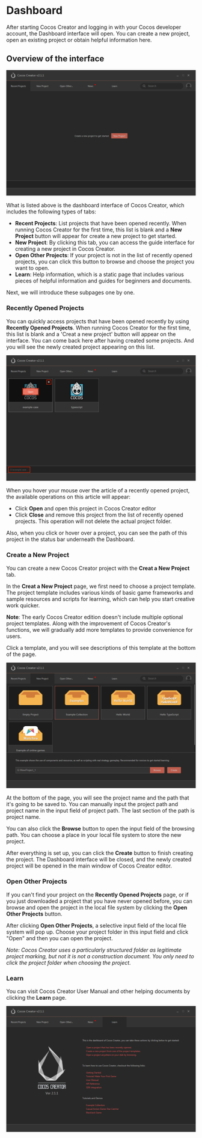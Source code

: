 # Dashboard

After starting Cocos Creator and logging in with your Cocos developer account, the Dashboard interface will open. 
You can create a new project, open an existing project or obtain helpful information here.

## Overview of the interface

![Dashboard Overview](dashboard/overview.png)

What is listed above is the dashboard interface of Cocos Creator, which includes the following types of tabs:

- **Recent Projects**: List projects that have been opened recently. When running Cocos Creator for the first time, this list is blank and a **New Project** button will appear for create a new project to get started.
- **New Project**: By clicking this tab, you can access the guide interface for creating a new project in Cocos Creator.
- **Open Other Projects**: If your project is not in the list of recently opened projects, you can click this button to browse and choose the project you want to open.
- **Learn**: Help information, which is a static page that includes various pieces of helpful information and guides for beginners and documents.

Next, we will introduce these subpages one by one.

### Recently Opened Projects

You can quickly access projects that have been opened recently by using **Recently Opened Projects**. When running Cocos Creator for the first time, this list is blank and a 'Creat a new project' button will appear on the interface. You can come back here after
having created some projects. And you will see the newly created project appearing on this list.

![recent project hovering](dashboard/recent_project.png)

When you hover your mouse over the article of a recently opened project, the available operations on this article will appear:

- Click **Open** and open this project in Cocos Creator editor
- Click **Close** and remove this project from the list of recently opened projects. This operation will not delete the actual project folder.

Also, when you click or hover over a project, you can see the path of this project in the status bar underneath the Dashboard.

### Create a New Project

You can create a new Cocos Creator project with the **Creat a New Project** tab.

In the **Creat a New Project** page, we first need to choose a project template. The project template includes various kinds of basic game frameworks and sample resources and scripts for learning, which can help you start creative work quicker.

**Note**: The early Cocos Creator edition doesn't include multiple optional project templates. Along with the improvement of Cocos Creator's functions, we will gradually add more templates to provide convenience for users.

Click a template, and you will see descriptions of this template at the bottom of the page.

![choose template](dashboard/new_project.png)

At the bottom of the page, you will see the project name and the path that it's going to be saved to. You can manually input the project path and project name in the input field of project path. The last section of the path is project name.

You can also click the **Browse** button to open the input field of the browsing path. You can choose a place in your local file system to store the new project.

After everything is set up, you can click the **Create** button to finish creating the project. The Dashboard interface will be closed, and the newly created project will be opened in the main window of Cocos Creator editor.

### Open Other Projects

If you can't find your project on the **Recently Opened Projects** page, or if you just downloaded a project that you have never opened before, you can
browse and open the project in the local file system by clicking the **Open Other Projects** button.

After clicking **Open Other Projects**, a selective input field of the local file system will pop up. Choose your project folder in this input field and click "Open" and then you can open the project.

*Note: Cocos Creator uses a particularly structured folder as legitimate project marking, but not it is not a construction document. You only need to click the project folder when choosing the project.*

### Learn

You can visit Cocos Creator User Manual and other helping documents by clicking the **Learn** page.

![dashboard learn](dashboard/learn.png)
